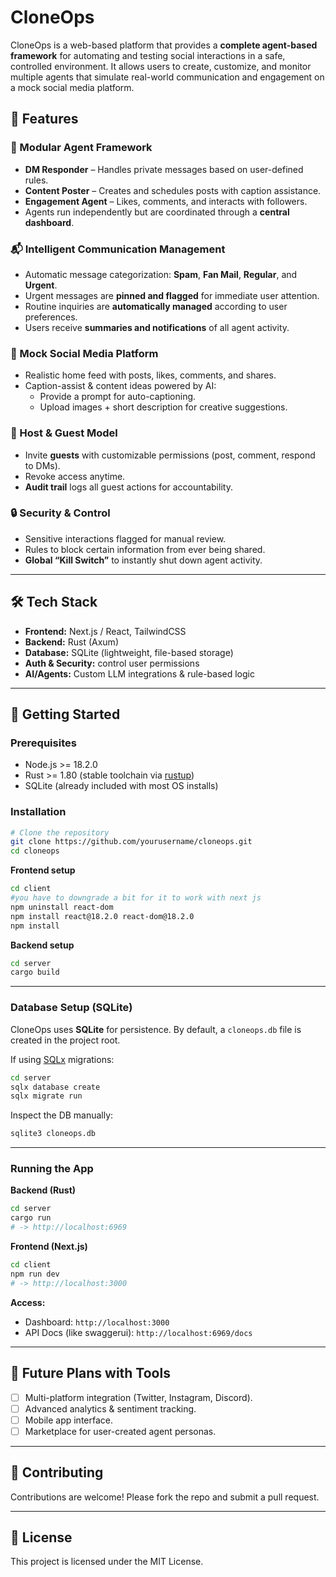# CloneOps  

CloneOps is a web-based platform that provides a **complete agent-based framework** for automating and testing social interactions in a safe, controlled environment. It allows users to create, customize, and monitor multiple agents that simulate real-world communication and engagement on a mock social media platform.  

## 🚀 Features  

### 🧩 Modular Agent Framework  
- **DM Responder** – Handles private messages based on user-defined rules.  
- **Content Poster** – Creates and schedules posts with caption assistance.  
- **Engagement Agent** – Likes, comments, and interacts with followers.  
- Agents run independently but are coordinated through a **central dashboard**.  

### 📬 Intelligent Communication Management  
- Automatic message categorization: **Spam**, **Fan Mail**, **Regular**, and **Urgent**.  
- Urgent messages are **pinned and flagged** for immediate user attention.  
- Routine inquiries are **automatically managed** according to user preferences.  
- Users receive **summaries and notifications** of all agent activity.  

### 📱 Mock Social Media Platform  
- Realistic home feed with posts, likes, comments, and shares.  
- Caption-assist & content ideas powered by AI:  
  - Provide a prompt for auto-captioning.  
  - Upload images + short description for creative suggestions.  

### 👥 Host & Guest Model  
- Invite **guests** with customizable permissions (post, comment, respond to DMs).  
- Revoke access anytime.  
- **Audit trail** logs all guest actions for accountability.  

### 🔒 Security & Control  
- Sensitive interactions flagged for manual review.  
- Rules to block certain information from ever being shared.   
- **Global “Kill Switch”** to instantly shut down agent activity.  

---

## 🛠️ Tech Stack  
- **Frontend:** Next.js / React, TailwindCSS  
- **Backend:** Rust (Axum)  
- **Database:** SQLite (lightweight, file-based storage)  
- **Auth & Security:** control user permissions
- **AI/Agents:** Custom LLM integrations & rule-based logic  

---

## 📖 Getting Started  

### Prerequisites  
- Node.js >= 18.2.0
- Rust >= 1.80 (stable toolchain via [rustup](https://rustup.rs))  
- SQLite (already included with most OS installs)  

### Installation  
```bash
# Clone the repository
git clone https://github.com/yourusername/cloneops.git
cd cloneops
```

**Frontend setup**  
```bash
cd client
#you have to downgrade a bit for it to work with next js
npm uninstall react-dom
npm install react@18.2.0 react-dom@18.2.0
npm install   
```

**Backend setup**  
```bash
cd server
cargo build
```

---

### Database Setup (SQLite)  

CloneOps uses **SQLite** for persistence. By default, a `cloneops.db` file is created in the project root.  

If using [SQLx](https://github.com/launchbadge/sqlx) migrations:  
```bash
cd server
sqlx database create
sqlx migrate run
```

Inspect the DB manually:  
```bash
sqlite3 cloneops.db
```

---

### Running the App  

**Backend (Rust)**  
```bash
cd server
cargo run
# -> http://localhost:6969
```

**Frontend (Next.js)**  
```bash
cd client
npm run dev
# -> http://localhost:3000
```

**Access:**  
- Dashboard: `http://localhost:3000`  
- API Docs (like swaggerui): `http://localhost:6969/docs`  

---


## 📌 Future Plans with Tools
- [ ] Multi-platform integration (Twitter, Instagram, Discord).  
- [ ] Advanced analytics & sentiment tracking.  
- [ ] Mobile app interface.  
- [ ] Marketplace for user-created agent personas.  

---

## 🤝 Contributing  
Contributions are welcome! Please fork the repo and submit a pull request.  

---

## 📜 License  
This project is licensed under the MIT License.  
